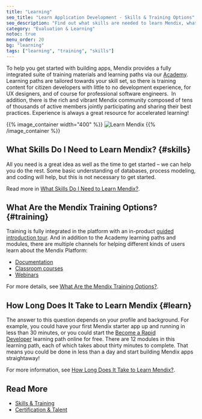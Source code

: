 ```yaml
---
title: "Learning"
seo_title: "Learn Application Development - Skills & Training Options"
seo_description: "Find out what skills are needed to learn Mendix, what the training options are available, & how long it takes to learn the platform."
category: "Evaluation & Learning"
notoc: true
menu_order: 20
bg: "learning"
tags: ["learning", "training", "skills"]
---
```


To help you get started  with building apps, Mendix provides a fully integrated suite of training materials and learning paths via our [Academy](https://gettingstarted.mendixcloud.com/). Learning paths are tailored towards your skill set, so there is training content for citizen developers with little to no development experience, for UX designers, and of course for professional software engineers.  In addition, there is the rich and vibrant Mendix community composed of tens of thousands of active members jointly participating and sharing their best practices. Experience is always a great resource for accelerated learning!

{{% image_container width="400" %}}
![Learn Mendix](attachments/learning-overview.png)
{{% /image_container %}}

## What Skills Do I Need to Learn Mendix? {#skills}

All you need is a great idea as well as the time to get started – we can help you do the rest. Some basic understanding of databases, process modeling, and coding will help, but this is not necessary to get started.

Read more in [What Skills Do I Need to  Learn Mendix?](skills-training#skills-needed).

## What Are the Mendix Training Options? {#training}

Training is fully integrated in the platform with an in-product [guided introduction tour](skills-training#git). And in addition to the Academy learning paths and modules, there are multiple channels for helping different kinds of users learn about the Mendix Platform:

* [Documentation](https://docs.mendix.com/)
* [Classroom courses](https://gettingstarted.mendixcloud.com/link/classroom)
* [Webinars](https://gettingstarted.mendixcloud.com/link/webinar)

For more details, see [What Are the Mendix Training Options?](skills-training#training-options).

## How Long Does It Take to Learn Mendix {#learn}

The answer to this question depends on your profile and background. For example, you could have your first Mendix starter app up and running in less than 30 minutes, or you could start the [Become a Rapid Developer](https://gettingstarted.mendixcloud.com/link/path/10) learning path online for free. There are 12 modules in this learning path, each of which takes about thirty minutes to complete. That means you could be done in less than a day and start building Mendix apps straightaway!

For more information, see [How Long Does It Take to Learn Mendix?](skills-training#how-long-to-learn).

## Read More

* [Skills & Training](skills-training)
* [Certification & Talent](certification-talent)
